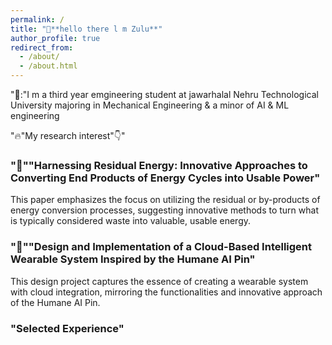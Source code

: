 ```yaml
---
permalink: /
title: "🚀**hello there l m Zulu**"
author_profile: true
redirect_from: 
  - /about/
  - /about.html
---
```

"🦾:"I m a third year emgineering student at jawarhalal Nehru Technological University majoring in Mechanical Engineering & a minor of AI & ML engineering

"🔥"My research interest"👇"

### "🥇""Harnessing Residual Energy: Innovative Approaches to Converting End Products of Energy Cycles into Usable Power"

This paper emphasizes the focus on utilizing the residual or by-products of energy conversion processes, suggesting innovative methods to turn what is typically considered waste into valuable, usable energy.


### "🥈""Design and Implementation of a Cloud-Based Intelligent Wearable System Inspired by the Humane AI Pin"

This design project captures the essence of creating a wearable system with cloud integration, mirroring the functionalities and innovative approach of the Humane AI Pin.



### "Selected Experience"
